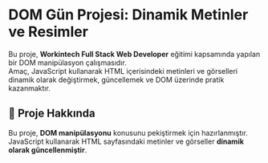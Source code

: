 # DOM Gün Projesi: Dinamik Metinler ve Resimler

Bu proje, **Workintech Full Stack Web Developer** eğitimi kapsamında yapılan bir DOM manipülasyon çalışmasıdır.  
Amaç, JavaScript kullanarak HTML içerisindeki metinleri ve görselleri dinamik olarak değiştirmek, güncellemek ve DOM üzerinde pratik kazanmaktır.  

## 🚀 Proje Hakkında
Bu proje, **DOM manipülasyonu** konusunu pekiştirmek için hazırlanmıştır.  
JavaScript kullanarak HTML sayfasındaki metinler ve görseller **dinamik olarak güncellenmiştir**.  




